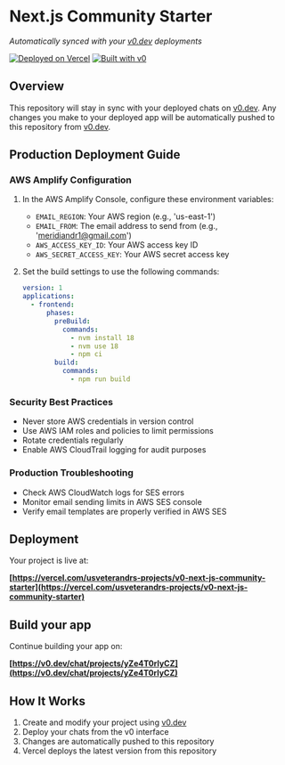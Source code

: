 # Next.js Community Starter

*Automatically synced with your [v0.dev](https://v0.dev) deployments*

[![Deployed on Vercel](https://img.shields.io/badge/Deployed%20on-Vercel-black?style=for-the-badge&logo=vercel)](https://vercel.com/usveterandrs-projects/v0-next-js-community-starter)
[![Built with v0](https://img.shields.io/badge/Built%20with-v0.dev-black?style=for-the-badge)](https://v0.dev/chat/projects/yZe4T0rlyCZ)

## Overview

This repository will stay in sync with your deployed chats on [v0.dev](https://v0.dev).
Any changes you make to your deployed app will be automatically pushed to this repository from [v0.dev](https://v0.dev).

## Production Deployment Guide

### AWS Amplify Configuration

1. In the AWS Amplify Console, configure these environment variables:
   - `EMAIL_REGION`: Your AWS region (e.g., 'us-east-1')
   - `EMAIL_FROM`: The email address to send from (e.g., 'meridiandr1@gmail.com')
   - `AWS_ACCESS_KEY_ID`: Your AWS access key ID
   - `AWS_SECRET_ACCESS_KEY`: Your AWS secret access key

2. Set the build settings to use the following commands:
   ```yaml
   version: 1
   applications:
     - frontend:
         phases:
           preBuild:
             commands:
               - nvm install 18
               - nvm use 18
               - npm ci
           build:
             commands:
               - npm run build
   ```

### Security Best Practices

- Never store AWS credentials in version control
- Use AWS IAM roles and policies to limit permissions
- Rotate credentials regularly
- Enable AWS CloudTrail logging for audit purposes

### Production Troubleshooting

- Check AWS CloudWatch logs for SES errors
- Monitor email sending limits in AWS SES console
- Verify email templates are properly verified in AWS SES

## Deployment

Your project is live at:

**[https://vercel.com/usveterandrs-projects/v0-next-js-community-starter](https://vercel.com/usveterandrs-projects/v0-next-js-community-starter)**

## Build your app

Continue building your app on:

**[https://v0.dev/chat/projects/yZe4T0rlyCZ](https://v0.dev/chat/projects/yZe4T0rlyCZ)**

## How It Works

1. Create and modify your project using [v0.dev](https://v0.dev)
2. Deploy your chats from the v0 interface
3. Changes are automatically pushed to this repository
4. Vercel deploys the latest version from this repository